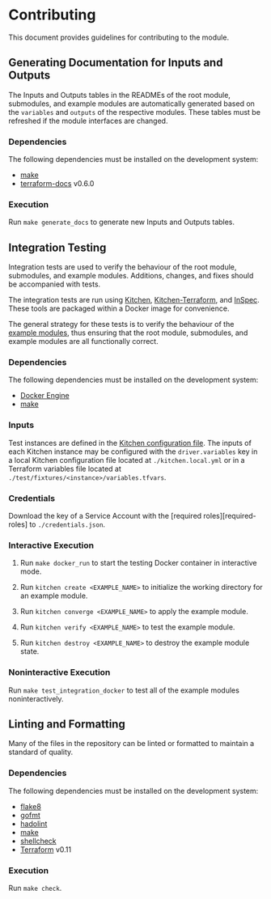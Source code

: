 # Contributing

This document provides guidelines for contributing to the module.

## Generating Documentation for Inputs and Outputs

The Inputs and Outputs tables in the READMEs of the root module,
submodules, and example modules are automatically generated based on
the `variables` and `outputs` of the respective modules. These tables
must be refreshed if the module interfaces are changed.

### Dependencies

The following dependencies must be installed on the development system:

- [make]
- [terraform-docs] v0.6.0

### Execution

Run `make generate_docs` to generate new Inputs and Outputs tables.

## Integration Testing

Integration tests are used to verify the behaviour of the root module,
submodules, and example modules. Additions, changes, and fixes should
be accompanied with tests.

The integration tests are run using [Kitchen][kitchen],
[Kitchen-Terraform][kitchen-terraform], and [InSpec][inspec]. These
tools are packaged within a Docker image for convenience.

The general strategy for these tests is to verify the behaviour of the
[example modules](./examples), thus ensuring that the root module,
submodules, and example modules are all functionally correct.

### Dependencies

The following dependencies must be installed on the development system:

- [Docker Engine][docker-engine]
- [make]

### Inputs

Test instances are defined in the
[Kitchen configuration file](./kitchen.yml). The inputs of each Kitchen
instance may be configured with the `driver.variables` key in a
local Kitchen configuration file located at `./kitchen.local.yml` or in
a Terraform variables file located at
`./test/fixtures/<instance>/variables.tfvars`.

### Credentials

Download the key of a Service Account with the
[required roles][required-roles] to `./credentials.json`.

### Interactive Execution

1. Run `make docker_run` to start the testing Docker container in
   interactive mode.

1. Run `kitchen create <EXAMPLE_NAME>` to initialize the working
   directory for an example module.

1. Run `kitchen converge <EXAMPLE_NAME>` to apply the example module.

1. Run `kitchen verify <EXAMPLE_NAME>` to test the example module.

1. Run `kitchen destroy <EXAMPLE_NAME>` to destroy the example module
   state.

### Noninteractive Execution

Run `make test_integration_docker` to test all of the example modules
noninteractively.

## Linting and Formatting

Many of the files in the repository can be linted or formatted to
maintain a standard of quality.

### Dependencies

The following dependencies must be installed on the development system:

- [flake8]
- [gofmt]
- [hadolint]
- [make]
- [shellcheck]
- [Terraform][terraform] v0.11

### Execution

Run `make check`.

[docker-engine]: https://www.docker.com/products/docker-engine
[flake8]: http://flake8.pycqa.org/en/latest/
[hadolint]: https://github.com/hadolint/hadolint
[gofmt]: https://golang.org/cmd/gofmt/
[inspec]: https://inspec.io/
[kitchen-terraform]: https://github.com/newcontext-oss/kitchen-terraform
[kitchen]: https://kitchen.ci/
[make]: https://en.wikipedia.org/wiki/Make_(software)
[shellcheck]: https://www.shellcheck.net/
[terraform-docs]: https://github.com/segmentio/terraform-docs
[terraform]: https://terraform.io/
